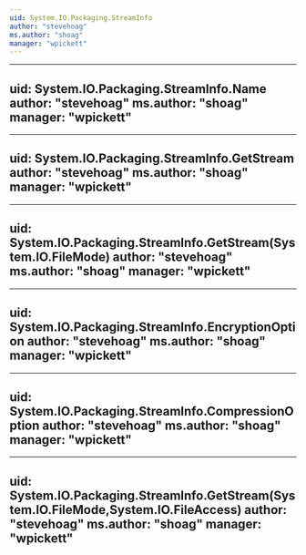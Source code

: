 ```yaml
---
uid: System.IO.Packaging.StreamInfo
author: "stevehoag"
ms.author: "shoag"
manager: "wpickett"
---
```


---
uid: System.IO.Packaging.StreamInfo.Name
author: "stevehoag"
ms.author: "shoag"
manager: "wpickett"
---

---
uid: System.IO.Packaging.StreamInfo.GetStream
author: "stevehoag"
ms.author: "shoag"
manager: "wpickett"
---

---
uid: System.IO.Packaging.StreamInfo.GetStream(System.IO.FileMode)
author: "stevehoag"
ms.author: "shoag"
manager: "wpickett"
---

---
uid: System.IO.Packaging.StreamInfo.EncryptionOption
author: "stevehoag"
ms.author: "shoag"
manager: "wpickett"
---

---
uid: System.IO.Packaging.StreamInfo.CompressionOption
author: "stevehoag"
ms.author: "shoag"
manager: "wpickett"
---

---
uid: System.IO.Packaging.StreamInfo.GetStream(System.IO.FileMode,System.IO.FileAccess)
author: "stevehoag"
ms.author: "shoag"
manager: "wpickett"
---
